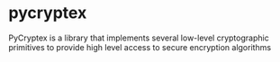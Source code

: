 # pycryptex
PyCryptex is a library that implements several low-level cryptographic primitives to provide high level access to secure encryption algorithms

